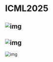# ICML2025
![img](https://figshare.com/ndownloader/files/53344655)
---
![img](https://figshare.com/ndownloader/files/53343797)
---
![img](https://figshare.com/ndownloader/files/53344592)
